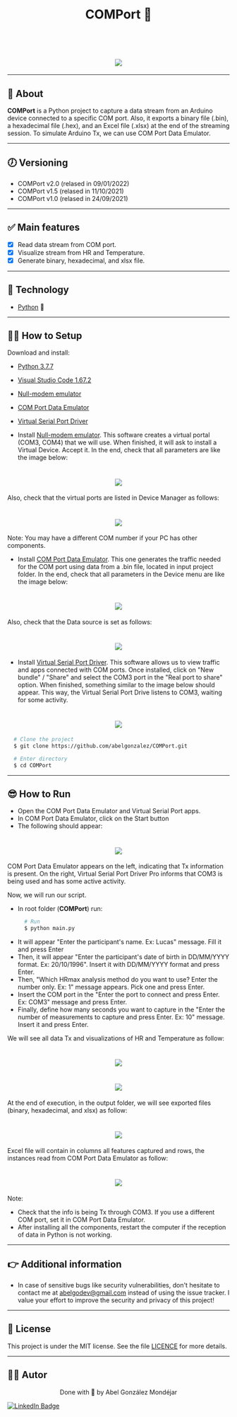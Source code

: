 <h1 align="center">
   <p> COMPort 🐍</p>  
</h1>

<br>

<h1 align="center">
  <img 
    src="./Doc/demo.gif"
  />
</h1>

---
## 🧾 About
**COMPort** is a Python project to capture a data stream from an Arduino device connected to a specific COM port. Also, it exports a binary file (.bin), a hexadecimal file (.hex), and an Excel file (.xlsx) at the end of the streaming session. To simulate Arduino Tx, we can use COM Port Data Emulator.

---
## 🕖 Versioning
- COMPort v2.0 (relased in 09/01/2022)
- COMPort v1.5 (relased in 11/10/2021)
- COMPort v1.0 (relased in 24/09/2021)

---
## ✅ Main features
- [x] Read data stream from COM port.
- [x] Visualize stream from HR and Temperature. 
- [x] Generate binary, hexadecimal, and xlsx file.   

---
## 🔧 Technology
- [Python](https://www.python.org/) 💚

---
## 👨‍💻 How to Setup
Download and install: 
 - [Python 3.7.7](https://www.python.org/downloads/release/python-377/)
 - [Visual Studio Code 1.67.2](https://code.visualstudio.com/Download)
 - [Null-modem emulator](https://sourceforge.net/projects/com0com/)
 - [COM Port Data Emulator](https://www.aggsoft.com/com-port-emulator/download.htm)
 - [Virtual Serial Port Driver](https://www.eltima.com/vspd-post-download.html?_ga=2.148845943.135235865.1634060891-52484055.1634060891)
 
 - Install [Null-modem emulator](https://sourceforge.net/projects/com0com/). This software creates a virtual portal (COM3, COM4) that we will use. When finished, it will ask to install a Virtual Device. Accept it.
In the end, check that all parameters are like the image below:
<h1 align="center">
  <img 
    src="./Doc/nullModem.png"
  />
</h1>

Also, check that the virtual ports are listed in Device Manager as follows:
<h1 align="center">
  <img 
    src="./Doc/deviceManager.jpg"
  />
</h1>
Note: You may have a different COM number if your PC has other components.


- Install [COM Port Data Emulator](https://www.aggsoft.com/com-port-emulator/download.htm). This one generates the traffic needed for the COM port using data from a .bin file, located in input project folder.
In the end, check that all parameters in the Device menu are like the image below:
<h1 align="center">
  <img 
    src="./Doc/dataEmulator1.png"
  />
</h1>

Also, check that the Data source is set as follows:
<h1 align="center">
  <img 
    src="./Doc/dataEmulator2.jpg"
  />
</h1>


- Install [Virtual Serial Port Driver](https://www.eltima.com/vspd-post-download.html?_ga=2.148845943.135235865.1634060891-52484055.1634060891). This software allows us to view traffic and apps connected with COM ports. Once installed, click on "New bundle" / "Share" and select the COM3 port in the "Real port to share" option.
When finished, something similar to the image below should appear. This way, the Virtual Serial Port Drive listens to COM3, waiting for some activity.
<h1 align="center">
  <img 
    src="./Doc/virtualSerial.png"
  />
</h1>
 
  
```bash
  # Clone the project
  $ git clone https://github.com/abelgonzalez/COMPort.git
```
```bash
  # Enter directory
  $ cd COMPort
```

 
---
## 😎 How to Run
- Open the COM Port Data Emulator and Virtual Serial Port apps.
- In COM Port Data Emulator, click on the Start button
- The following should appear:
<h1 align="center">
  <img 
    src="./Doc/dataTx.png"
  />
</h1>
COM Port Data Emulator appears on the left, indicating that Tx information is present. On the right, Virtual Serial Port Driver Pro informs that COM3 is being used and has some active activity.

Now, we will run our script.
 
- In root folder (**COMPort**) run:
  ```bash
    # Run
    $ python main.py
  ```
- It will appear "Enter the participant's name. Ex: Lucas" message. Fill it and press Enter
- Then, it will appear "Enter the participant's date of birth in DD/MM/YYYY format. Ex: 20/10/1996". Insert it with DD/MM/YYYY format and press Enter.
- Then,  "Which HRmax analysis method do you want to use? Enter the number only. Ex: 1" message appears. Pick one and press Enter.
- Insert the COM port in the "Enter the port to connect and press Enter. Ex: COM3" message and press Enter.
- Finally, define how many seconds you want to capture in the "Enter the number of measurements to capture and press Enter. Ex: 10" message. Insert it and press Enter.


We will see all data Tx and visualizations of HR and Temperature as follow:
<h1 align="center">
  <img 
    src="./Doc/dataTx.png"
  />  
</h1>

<h1 align="center">
<img 
    src="./Doc/dataVisualization.jpg"
  />
</h1>

At the end of execution, in the output folder, we will see exported files (binary, hexadecimal, and xlsx) as follow:
<h1 align="center">
  <img 
    src="./Doc/output.jpg"
  />
</h1>

Excel file will contain in columns all features captured and rows, the instances read from COM Port Data Emulator as follow:
<h1 align="center">
  <img 
    src="./Doc/outputXlsx.jpg"
  />
</h1>


Note:
- Check that the info is being Tx through COM3. If you use a different COM port, set it in COM Port Data Emulator.
- After installing all the components, restart the computer if the reception of data in Python is not working.

---
## 👉 Additional information
* In case of sensitive bugs like security vulnerabilities, don't hesitate to contact me at abelgodev@gmail.com instead of using the issue tracker. I value your effort to improve the security and privacy of this project!

---
## 📝 License
This project is under the MIT license. See the file <a href="https://github.com/abelgonzalez/COMPort/LICENSE">LICENCE</a> for more details.

---
## 🧑‍💻 Autor
<p align="center">Done with 💙 by Abel González Mondéjar</p>


[![LinkedIn Badge](https://img.shields.io/badge/-Abel_González_Mondéjar-blue?style=flat-square&logo=Linkedin&logoColor=white&link=https://www.linkedin.com/in/abelgonzalezmondejar/)](https://www.linkedin.com/in/abelgonzalezmondejar/)
